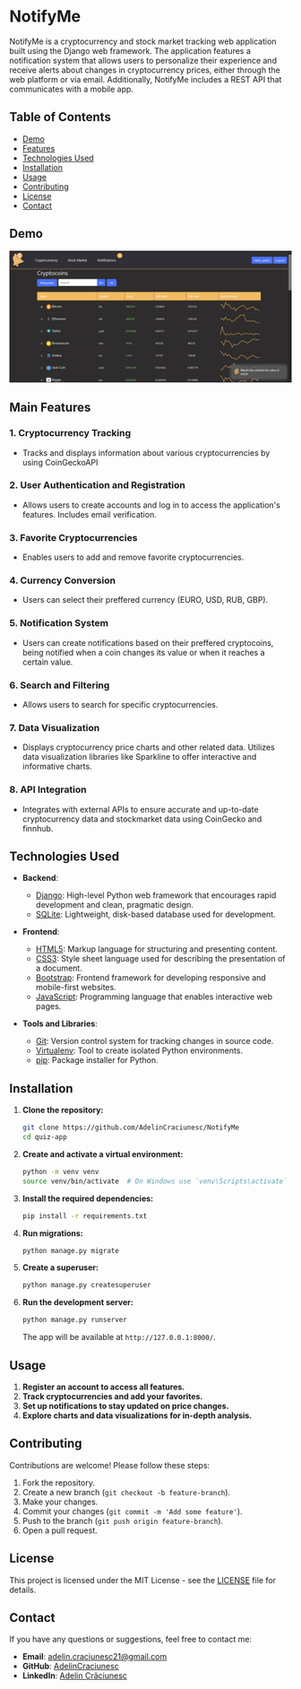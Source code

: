 # NotifyMe

NotifyMe is a cryptocurrency and stock market tracking web application built using the Django web framework. The application features a notification system that allows users to personalize their experience and receive alerts about changes in cryptocurrency prices, either through the web platform or via email. Additionally, NotifyMe includes a REST API that communicates with a mobile app.

## Table of Contents

- [Demo](#demo)
- [Features](#features)
- [Technologies Used](#technologies-used)
- [Installation](#installation)
- [Usage](#usage)
- [Contributing](#contributing)
- [License](#license)
- [Contact](#contact)

## Demo

![NotifyMe Demo](assets/notifyme.png)

## Main Features

### 1. Cryptocurrency Tracking
- Tracks and displays information about various cryptocurrencies by using CoinGeckoAPI

### 2. User Authentication and Registration
- Allows users to create accounts and log in to access the application's features. Includes email verification.

### 3. Favorite Cryptocurrencies
- Enables users to add and remove favorite cryptocurrencies.

### 4. Currency Conversion
- Users can select their preffered currency (EURO, USD, RUB, GBP).

### 5. Notification System
- Users can create notifications based on their preffered cryptocoins, being notified when a coin changes its value or when it reaches a certain value.

### 6. Search and Filtering
- Allows users to search for specific cryptocurrencies.

### 7. Data Visualization
- Displays cryptocurrency price charts and other related data. Utilizes data visualization libraries like Sparkline to offer interactive and informative charts.

### 8. API Integration
- Integrates with external APIs to ensure accurate and up-to-date cryptocurrency data and stockmarket data using CoinGecko and finnhub.

## Technologies Used

- **Backend**:
  - [Django](https://www.djangoproject.com/): High-level Python web framework that encourages rapid development and clean, pragmatic design.
  - [SQLite](https://www.sqlite.org/): Lightweight, disk-based database used for development.

- **Frontend**:
  - [HTML5](https://developer.mozilla.org/en-US/docs/Web/Guide/HTML/HTML5): Markup language for structuring and presenting content.
  - [CSS3](https://developer.mozilla.org/en-US/docs/Web/CSS): Style sheet language used for describing the presentation of a document.
  - [Bootstrap](https://getbootstrap.com/): Frontend framework for developing responsive and mobile-first websites.
  - [JavaScript](https://developer.mozilla.org/en-US/docs/Web/JavaScript): Programming language that enables interactive web pages.

- **Tools and Libraries**:
  - [Git](https://git-scm.com/): Version control system for tracking changes in source code.
  - [Virtualenv](https://virtualenv.pypa.io/): Tool to create isolated Python environments.
  - [pip](https://pip.pypa.io/): Package installer for Python.

## Installation

1. **Clone the repository:**

    ```bash
    git clone https://github.com/AdelinCraciunesc/NotifyMe
    cd quiz-app
    ```

2. **Create and activate a virtual environment:**

    ```bash
    python -m venv venv
    source venv/bin/activate  # On Windows use `venv\Scripts\activate`
    ```

3. **Install the required dependencies:**

    ```bash
    pip install -r requirements.txt
    ```

4. **Run migrations:**

    ```bash
    python manage.py migrate
    ```

5. **Create a superuser:**

    ```bash
    python manage.py createsuperuser
    ```

6. **Run the development server:**

    ```bash
    python manage.py runserver
    ```

    The app will be available at `http://127.0.0.1:8000/`.

## Usage

1. **Register an account to access all features.**
2. **Track cryptocurrencies and add your favorites.**
3. **Set up notifications to stay updated on price changes.**
4. **Explore charts and data visualizations for in-depth analysis.**

## Contributing

Contributions are welcome! Please follow these steps:

1. Fork the repository.
2. Create a new branch (`git checkout -b feature-branch`).
3. Make your changes.
4. Commit your changes (`git commit -m 'Add some feature'`).
5. Push to the branch (`git push origin feature-branch`).
6. Open a pull request.

## License

This project is licensed under the MIT License - see the [LICENSE](LICENSE) file for details.

## Contact

If you have any questions or suggestions, feel free to contact me:

- **Email**: adelin.craciunesc21@gmail.com
- **GitHub**: [AdelinCraciunesc](https://github.com/AdelinCraciunesc)
- **LinkedIn**: [Adelin Crăciunesc](https://www.linkedin.com/in/lascu-adelin-cr%C4%83ciunesc-a46a26212/)
